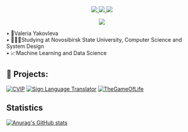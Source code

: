 <div id="badge" align="center"></a> <a href="https://t.me/melaroozz"> <img src="https://img.shields.io/badge/Telegram-blue?style=for-the-badge&amp;logo=Telegram" /> </a> <a href="mailto:v.yakovleva2@g.nsu.ru"> 
<img src="https://img.shields.io/badge/email-white?style=for-the-badge&amp;logo=gmail" />  </a> <a href="https://drive.google.com/drive/folders/1IRh3Bqnb-MIjxL-0aGCDCJkp4xttwRzt?usp=sharing"> <img src="https://img.shields.io/badge/CV-FF0000?style=for-the-badge&amp;"/> </a></div>
<p align="center" > <img src="https://komarev.com/ghpvc/?username=melarozz&label=PROFILE+VIEWS&color=blueviolet&style=for-the-badge" /> </p>

<div id="points" align="left">&bull; <a>📌Valeria Yakovleva </a> <br />&bull; <a>👩🏻‍🎓Studying at Novosibirsk State University, Computer Science and System Design</a> <br />&bull; <a>📈Machine Learning and Data Science</a> <br /></div>


## 📁 Projects:

[![CVIP](https://github-readme-stats.vercel.app/api/pin/?username=CV-goes-frr&repo=CVIP&theme=gotham&cache_seconds=2000)](https://github.com/CV-goes-frr/CVIP)
[![Sign Language Translator](https://github-readme-stats.vercel.app/api/pin/?username=melarozz&repo=Sign-language-translator&theme=gotham&cache_seconds=2000)](https://github.com/melarozz/Sign-language-translator)
[![TheGameOfLife](https://github-readme-stats.vercel.app/api/pin/?username=melarozz&repo=TheGameOfLife&theme=gotham&cache_seconds=2000)](https://github.com/melarozz/TheGameOfLife)


## Statistics
[![Anurag's GitHub stats](https://github-readme-stats.vercel.app/api?username=melarozz&theme=rose&hide_title=true&show=reviews,prs_merged,prs_merged_percentage&bg_color=30,e96443,904e95\&title_color=fff\&text_color=fff)](https://github.com/anuraghazra/github-readme-stats)
